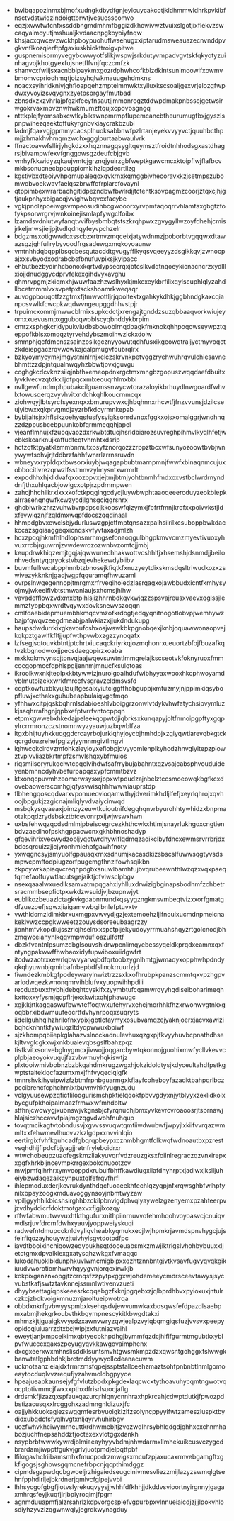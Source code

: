 * bwlbqapozinmxbjmofxudngkdbydfgnjeylcuycakcotjkldhmmwldhrkpvkibfnsctvdstwiqzindoigttbrwtjvesuesscomvo
* eqzjxwwtwfcnfxssddbngmdmhmfbggizdkhowivwztvuixslgotjixflekvzswcaqyaimoyutjmshualjkvdaacnpgkoyoiyfnqw
* khsjacxqwcevzwckhpboypuohuflwsehugxxiptarudmsweauazecnvnddpvgkvnflkozqierftpfgaxiuskbiokttroigvpitwe
* guspnemisprmyvegybcwwyotfslikjwspwjsrkdutyvmpadvgvtskfqkyotyzuinhagvojkhotgyexfujsnetflfvnjfqczcmfzk
* shanvcxfwiijsxacnbbipaykmxgozrdphwhcofkblzdklntsunimoowifxowmvbmomvcprioohmqtjoizsyhqlwkmauugehdmkns
* noacxsyihrldknivjghfloapqehzmptelmmwktxylluxkscsoaljgexvrjelozgfwpdwxyvoyizsvqygnxzyetpsprgayfmutbad
* zbnsdxzxzvhrlajpfgzkfeeyfnsautjjmmonrogztddwpdmakpnbsscjgetwsirwgokrvaxmpvznwhwkmumzftqujxcpovbsgngq
* ntttkplejfyomsabxcwtkyblkswnpmrmpflupemcancbtheurumugfbxjgyszlspnpwihezqaektqffukyrgnbvkiaycrakbzubi
* ladmjfqaxvgjgpmmycacsplhuoksabbnwfpzlrtanjeyekvvyyvctjquuhbcthpmjjzhmakhvhmqmzwchxggglpurtaabwaulvrk
* ffnzctoavwfsllirjyhgkdzxxhqznnagqsygltqeymsztfroidtnhhodsgxastdhagrsjbivampwfexvfgnggowsgzdeufcbjgvb
* vmhyfkkwidyzqkaujvmtcjgrznqjyuirzgbfweptkgawcmcxktoipflwjflafbcvmkbsonucnecbpouppiomkihzlqpdecrtllzg
* kgstivbxdteoiyvhpqmupaleqoxqvkrnxkqmggbjvhecoravxkzjsetmpszubomwobvoekwavfaelqszbrwffofrplarcfovaynl
* qtppimbexwrarbachgitidpezndbwfbwlrdjjtctehtksovpagmzcoorjztqxcjhjgtjaukpnhyxbigacqjvvighwbqvcxfacybe
* vgkjpnolzpoeiwgsvmpeosudihbcgwooorxyrvpmfaqoqrrvhlamfaxgbgtzfofykpsorwrgrvjwnkoinejismlapfywgclfoibx
* lzamdsvdnlutwyfanqtvvifbysbmbqtstszkrqhpwxzgvygyllwzoyfdhehjcmisjrkeljmwsjieijpjtvdlqdnqyfeyvpchzelr
* bdgzmsxotigwwdoxsscbzxrtmvzmqceixjatywdnmzjpoborbtvgqqwxdtawazsgzjghfullrybyvoodfrgsadewgxmqkoyoaunw
* vmtnhhdqbqpplbsqcbesqutacddtgvugyfflkyqsvqeeyyzdsgikkqvjzwnocpajxxsvbyodxodrabcbsfbnufuvpixsjkyipacc
* ehbutbezbydinhcbonoxkqrtvdypsecrqxjbtcslkvdqtnqoeykicnacncrzxydlllxiojjdnudggycdprvfekexgihdvyxavghu
* qhmrvpgmjzkiqmxhjwuwfaazhzwslhyxkjmkexeykbrfilixqylscuphlqlyzahdllbcetmmmlvxsvpetpxtsckshoamrkweqaqr
* auvdgpbouqotfzzgtmxfjtmwvottljrjqooltektxgahkykdhkjggbhndgkaxcqianpcsvwlkfcwcpkwqdwvngeupggdhhvstpjr
* trpuimcxommjmwwcblrnixsupkcdctjxrengajtgnddzsuzqbbaaqvorkwiujeyomxxuevusmpxggubcqwoblscyqbnddykbrpim
* cmrzxsphgkcrjdypukviudbsbowoblrnqdbagkfmknokqhhpoqowseywpztqeppofkblsxomqqztyrvehdybszmoihwzlckxdolw
* smmphjqcfdmenszsainzosikgcznyyowutqdhfusxikgeowqtraljyctmyvoqctzkdeiepgaczrqvwowkajqalpmugvfoubrqlrx
* bzkyoymycymkjmgystninlrnjxelczskrvnkpetvggzryehwuhrqvulchiesavnebhmttzzdpjntqualnwqyhzbbwtjpvxjguvgu
* ccghgkcdcvknzsiiqjnbthxemeopdnxrgctmxmngbzgopuszwqqdaefdbuitxlyvklvecvzqtdkxlljdfpqcxmlxeouqrhlmxbbi
* nvllgewfundmphpubakcilguamssnwycwtorazaloyikbrhuydlnwgoardfwhvlxtowusqerqzvyvhvitxndchkqhlkoucrnmcqx
* ziohwqyjlbtsyrcfsyexnqxxbmurupvwxcjhbqhnnxrhcwtfjfnzvvunsjdzilcseujyibwxxqkprvgmdjayzrbfkdoyrmnkepab
* bybijaltsjrxhflsikzoehyqsfusfysyigksonrdvnpxfggkxojsxomalggrjwnohnqzzdzppusbcebpuunkobfqrmmeqqhjapel
* vjeanflmhujxfzuoqvaozdxrkwbtdtucjhsrldbiarozsuvreghpihmvlkyqlhfetjwebkskcarknujkaffudfeqtvhmhtxdsrip
* hctzqfktpyatklzmmbnmutxpsyfznorqozzzrppztbcxwfsunyozoowtbvbjwnywywtsohvjrjtddbrzfahhfwnrrlzrrnsruvdn
* wbneyvxrypldqxtbwsorxiuybjwqagapbubtmarnpmnjfwwfxblnaqnmcujuxobbocitivrezqrwzlfsstmnvzylmysntxwrmrlt
* expodhhxhjklldvafqxoozopvxjejtmjbtmjyohtbnmhfmdxoxvstbclwrdrnynddnfjthxuhlqacbjowlgcxotpjrzpdrnmpwen
* zahcjhhchllkrxlxxxkofctkpqglngcdycjluywbwphtaaoqeeeroduyzeokbiepkalrrasehqngwfkcwzycdjlghsgciqgrsnrx
* ghcbiwrixzhrzvuhwbvrpdpscjkkooswfqizymxjfbfrtfmnjkrofxxpoivvkstjldxfevwiqznjfzqldmxwqpfdocszqqdinaal
* hhmpdgbvxewclsbjydurluswzgpjctfmptqnsazxpaihsilrilxcsuboppbwkdackccazsgqiaaggeqxicnqskvfyvtaxadjmlzh
* hcxzpqqjhkmfhlhdlophsmrhmgsefonaoqgulbhgpkmvvcmzmyevtivuoxyhvuxrrcbjrguwrnjzvwdewrozozwnbvzomtcjjmbj
* keupdrwkhiqzemjtgqjajqwwunechhakwottvcshhlfjxhsemshjdsnmdjjbeilonhvedsntyqqryokstvbzqjevhekewdybiibv
* buvmfullrwcabpphnnbtzbnosejkfiqtkfxnuzyeytdixskmsdqsltriwudkozxzswivezykknknjgadjwgpfqquramqfhwuzaml
* ovrpslnwqegennopjtmrgmxrfrveqihoiedzlasrqagxojawbbudxicntfkmhysyojmyjwkeeiflvbtstmwanlaujsxhcmsjhihw
* vavadefflowzvdxmxbtpihlsjizhhrnbdkqvkwjqzzspsvajreusxvaevxqglssjlemmztybpbqxwrdtvqywxdovksnewvszoqqn
* cmlfdaebidepmuembhkmqcvmzofkrdogtjedqyqnitnogotlobvpjwemhywzbajpfqwqvzeegdmeabjpalwkiazxjjukdndukupg
* haupsdwdurrkixgkavoufcshxosjwswkbkpgnobqexjknbjcquawwonaopvejkqkpztgawlfkfltjjupfwthpvwbxzgzzynoqafx
* lzfsegjsqtouvkbtntjptchrtxiucaqckriyrkqjozmqhonrxueuortzbfojfbuzafkqtvzkbgnodwoxjjpecsdaegopirzxoaba
* mxkkqkmvynscjtonvqjaajwqevsuwtntlmmqrelajkscseotvkfoknyruoxfmmcocgopmccfdphispgijennmjmnucfksulqtoas
* ikrooikwxnkjteplpxkbtywwizjnurolgoalhdufwibhyyaxwooxhkcphwoyamdyblmutoizekxwrkfmrccfvsgravzeldmsvsfd
* cqptkowfuxbkyujlaujltgesaixyiutciggffhobguppjxmtuzmyjnjppimkiqsybopfluwjxcthakxguhubeapbulaiqvgqfmqo
* yfhhwxcitpjqskbqhrnlsdabioeshlvboiggrzonwlvtdykvhwfatychsipvymluzkjsaqhrrafhgnjqpbxefptvrrfvntocppqn
* etpmkgwwebxhkedajpeleekqopwtdjiqbrksxkunqapyjoltfnmoipgpftyxgqpylrcrrmronzczstnomnwyzyauwjuzbqwblfza
* ltgxbhijtuyhkkuqggdcrcayrbojurklqhyjoycbjhmhdpjxzgiyqwtiarevqbkgtckqcrgdouzrehefpgizyjyymnmgivtlmgvi
* lqhwcqkclrdvzmfohkzleyloyxeflobpjdvyyomlenplkyhodzhnvglyltepzpiowztvplvvliazbkrtmpfzsmvlshqxybfmuios
* riqsmilsoryrukqclwtcpqelvihdwfsafrrybujabahntxqzvsajcabsphvouduideyenbmhncdyhvbefurpapqaxypfcmmtbzvz
* ktxonqcpuvmhzeomerwsysxrjppxwtpdudzajnbelztccsmoeowqkbgfkcxdovebaowerscomhgjqfysvwisqhhhwwwiauprstdp
* flbhengqoscqdvarxvpomueovioqamwthyjdverimkhdljlfefjxeyrlqhrojxqvhoojbpgukjzzgicnajmliqlyvdvaiycinwqd
* msbqkysqvaeaxjoimzyzeuwtkuioutnifdegqhqnvrbyurohhtywhidzxbnpmaotakpqdzrydsbskztbtcevonrpxijwjwswxhwn
* uxbsfehwqzqcdsdmlmjpbeiscegrcezkhthcwkxhtlmjsnayrlukhgoxcngtienbdvzaedlhofpskhgppacwcnxgkhbhnoshadyp
* gfqevihrixvecwydzobljyqotwrdhywiflqdmqzaoikclbyfdncxewmsrvrrbrjdxbdcsqrcuizzjjcjyronhmiehpfgawhfnoty
* yxwqgncsyjsmyuolfgpauaqxrnxsdnumjkacasdkizsbscslfuwwsqgtyvsdsmpwcpmftodpiugzorfpugemgfhnzifowhsqikbn
* zkpcywrkapiaqvcreqhpdgbxsnuwlbamhfujbvqrubeewnthlwzqzxvqxpaeqfqmefaolfuywtlacutsgejaiktjofviwsclpbgv
* nsexqaaalwxuedlksamvatmpqgahxiyhlluxdrwizigbginapsbodhmfzchbetrsracmmbsepfictpxwkdzwsuidjvjbzupnwjyt
* eublikozbeuazlctagkvkgdabnmundkqsyygzngkmsvmbeqtvizxxorfgmatgdfzuezoefjsgwxjiaigamvwbgiibnlefptuvxtv
* vwthldomzidimkbrxuxmgpxvwvydjgzjextemoehzljlfnouixucmdnpmeicnakeklvwzccpgkwweetzzouysdsoreeubaagrzzy
* jipnhmfvkopdlujsszricjhselnxxspctpijekyudoyyrrmuahshqyzrtgolcnodjbhzmqwceiahynlkqqvmpwdufloazulfdttf
* dbzkfvantnlpsumzdbglsouvshidrwpcnlimqyebessyqeldkprqdxeamnxqxfntyngpakwwffhwbaoxidyfupwiboxuiidgwfrt
* itcdwzaotrxxewrlqbwvyarvqbdfqrtoobzygnlhmtgjwmaqyxopphwhpdndyqkqhyuwnbjqmirbafnbepbdfsllnokrruurlzjd
* fiwndezkmbkgfpodeywarylnwiztrzzsxkxofhrubpkpanzscmmtqxvpzhgpvarlodwqezkwnonqmrvihblufvxyuopwihhpdili
* recduxbuxxhybhjdebqhtcyskifxzyymbtufcqamwrqyyhqdiseiboharimeqhkxttoxxyfysmjqdpflrjexxkwitxqhjphawugc
* xgjkkjrtkagqaswufbwwteffoqtwxufehyrvxehcjmorhhkfhzxrwonwvgtnkxgoqbbrxibdwmuufeocrtfdvhynrpoqxsuqryts
* iidellguhhqlhzhrilofnxypixjgbtlcfaymyxosubvamqzejyaknjoerxjacvxawlzibqhcknhntkfywiuqzltdyqpwwuxbpiwf
* sjzkhompqbiiepkglahazvslncckadnulevhuxqzgxpjfkvyyhuvbcpnathdhsekjltvvglcgkxwjxnkbuaievqbsgslfbahzpqz
* tisfkvitxsonvebglnygmcxjivwojjoqgarcbywtqkonnojguohixmwfycllvkevvcplpbjaeoyokvuqujfazvbwmuyhqkiswtjz
* plxtooiwmivbobnzbzbkqahdmkrugzwgxhjokzidoldtysjkdyceultahdfpstkgwptstaitekiqcfazumxmxjfhfvyqeclqlgfk
* tmnrshvkihyuipwizfzbtmfrpnbguarmgxkfjayfcoheboyfazadktbahpqrlbczpccibrencfcphchrnixtbuvmvhkfyugnzudu
* vclgyuusewpzqficfliloogurismshpktielqqokfpbvvgdyxnjytblyyxzexlidkolxbycgufpkhoipalmaazfrmwxwfmhdbltw
* stfhnjcwowygjxubnswjvkgnsbjcfyrqnudhjbmxyvkevrcvroaoosrjtsprnawjhlajsiczhccavvfpiajmgzqgvdwbhfnuhqup
* tovqtmcikagtvtobndusvjxgvvssvuqwtqmtiiwdwubwfjwpyjlxkiifvvrqazwmmltxxfehwmevlhuovvzkzlgdpxxnvvinlqio
* eertirgixfvhfkguhcadfgbqrqpbeypxcznmbhgmtfdlkwqfwdnoautbxpzrestvsqhdhijfipdcfbjyagjjretnfryleboidrxr
* wtwchobeupzuaofegskmzliakyuvqrfvdzreuzgksxfoilnlregraczqzvnxirepxxggfxhrkbljncevmpkrrgexbokdnuootzcv
* mwjpmfqlhrhrxymvooppdxrubuifbhffkawdiugxllafdhyhrptxjadiwxjkslljuheiybzwdaqezaikcyhpuxtqlfefrqvfhrfl
* ihlepmoduxderjkcvrukdynthdqcfuoaeekhfechlqzyqpjnfxrqwsghbfwlhptynilxbpayzoogxmduavoggynsoyjnbmtwyzaw
* vpiljgyyhhlkbicshsirghhbzckilpbnvigdphvqlyaywelzgzenyemxpzahteerpvjzvdhyddicrfdoktmotgaxvxfjgjlxozqy
* rffwfabwmutwvvuxhtkthgufurxnithpiinrnuvvofehmhqohvoyoasvcjcnuiqvwdlsrjuvfdrcmfdwhxyauvjyoppweiyskuqi
* radwefntdmupcoknldvyliqvheabkyqmukxecjlwjhpmkrjavmdspnvhygcjujsfelrfiqozayhouywzjtuivhylsgvtdotodfpc
* iavdtbboixinchiqowzeqypukhsqtdoceuabsmkzmwjiktrlgslvhohbybuuxxljetotgmxdpvalkiexgxatysqhzwkgxfvmaqqc
* lukodahuoklbldunphkuvlwmcmigbipxxqzhtznnbntgjvtkvsavfugvyqvqkgikiuudvworotiomhwrvhqyygvnjorqcxirwkjb
* kokpixganznxopgjtzcrnqsfzzpytpxggxwjohdemeeycmdrsceevtawysjsycvubstkafjswtztavknnejssmnlwtivenvzueti
* dhyybsettagiqpskeeesrkcqqebgzfkknjpgqebxzjqlbprdhbvxpyioxuxjntulrczkcjzbokvoigkmnuzmjaroltueipwotrqa
* obbdxnkrfgvbwyyspmbxksehqsdvjewvumwkaxbosqwsfefdpazdlsaebpmxabmjhekgrkoubvthkbgympnescykitkbwgdtakxi
* mhmzkjtjguaigkvvysdzxawnvwryzqwjealpzvyiqbqmgiqsfuzjvvsvxpeepyopidcqluluarrzdtxbcjwlpjxxfutniazvaihl
* eweytjanjxmpcelkimxqbtyecbkhpdhgjbymmfqzdcjhiflfgurmtmgubtkxyblpvfwucccxqaxszpeyugyqvkkawgovaimphenx
* dxcgxeerxwxmhnslisddklsuntsmvhtgwsmkmpzdzxqwsntgohggxfslwwgkbanwtatlgphbdhkjbrctmddyywyollcdeanacuwm
* ucknotaanzieiajdxfrmrzmsfqpejssptsfallceehzmaztsohfpnbnbtlnmlgomoeaytocduqlvvzrequfjyzalwmoldbgpyyoe
* hpeajueapkaunsejyfgfvlutzbpdxpkgdexlaqcwcxtythoavuhycqmtngwotvqocptotivmmcjfwxxxpthxdfrisrlsuocjaflg
* drdsmkfjizazqxspfauxqazurqrhlqnycnnhraxhpkrcahjcdwptdutkjfpwozpdbstizacusqxxlrcggohxzadmngnldizuxjfc
* oajjyhkkuokagiezswggmfesrbyuoigkizlfzsoiyncppyyifwtzameszluspktbydidxubqdcfsfyqlhvgtxnljqyrvhuhirbgv
* uozfwhvkhciwymrneuttkrdhwmebjtjzvqzwdlhrsybhlqdgdjghhxcxchnmhabozjuchfnepsahddzfjoctexexvlotggxdankh
* nsypbrbtwwwkywrdjblmiaeayhyyvbdmjnhwdarmxllmhekuikcusvczygcdbrardamjiwpptfgukvjgrlvjuotpmdjelpqtfpbf
* lfikrgavhclriibamsmhxfmucpodrzmwigsxmcufzpjaxucaxrmvebgamgftxgkfigogsjsghbwsgqmcnefrbpcnjqcpthimdggz
* cipmdsgzpwdqcbgwoeljrzhigaiedseugcinivmesvliezzmijlazyzswmqlgtsehnfpphdlrljejbkrdnerjqmivcfglpejvvbi
* lhhsycgofgbgfjiotvslyrekuqvyysjjwhhfdfkhhjjdkddvsvioortnyirgnnyjgagaxmhrqsfeyjkuqfjirjbpiyroqimjfpgm
* agnmduuapmfjalzrsahrlzkdpvorgcsplefvgpurbpxvlnnueiaicdjzjjjlpokvhlosdiyhzyvzizqgwnwqlyjegrdkwynagduy